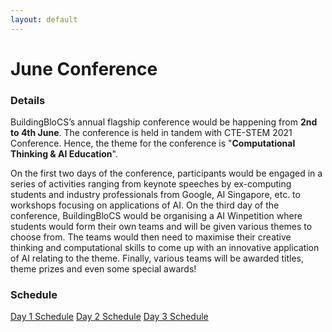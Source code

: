 ```yaml
---
layout: default
---
```


# June Conference

### Details

BuildingBloCS’s annual flagship conference would be happening from **2nd to 4th June**. The conference is held in tandem with CTE-STEM 2021 Conference. Hence, the theme for the conference is "**Computational Thinking & AI Education**".

On the first two days of the conference, participants would be engaged in a series of activities ranging from keynote speeches by ex-computing students and industry professionals from Google, AI Singapore, etc. to workshops focusing on applications of AI. On the third day of the conference, BuildingBloCS would be organising a AI Winpetition where students would form their own teams and will be given various themes to choose from. The teams would then need to maximise their creative thinking and computational skills to come up with an innovative application of AI relating to the theme. Finally, various teams will be awarded titles, theme prizes and even some special awards!

### Schedule

<a class="btn brand" href="{{ site.baseurl }}/schedule/#June%20Conference%20Day%201">Day 1 Schedule</a>
<a class="btn brand" href="{{ site.baseurl }}/schedule/#June%20Conference%20Day%202">Day 2 Schedule</a>
<a class="btn brand" href="{{ site.baseurl }}/schedule/#June%20Conference%20Day%203">Day 3 Schedule</a>

